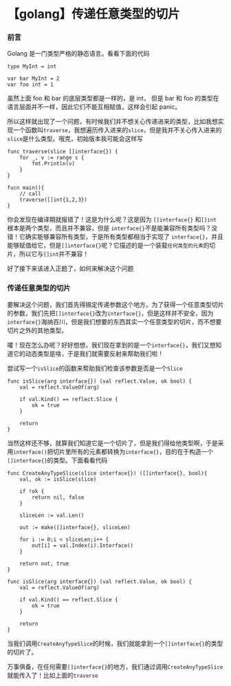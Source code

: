 # 【golang】传递任意类型的切片

### 前言

Golang 是一门类型严格的静态语言。看看下面的代码

```
type MyInt = int

var bar MyInt = 2
var foo int = 1
```

虽然上面 foo 和 bar 的底层类型都是一样的，是 int， 但是 bar 和 foo 的类型在语言层面并不一样，因此它们不能互相赋值，这样会引起 panic。

所以这样就出现了一个问题，有时候我们并不想关心传递进来的类型，比如我想实现一个函数叫`traverse`，我想遍历传入进来的`slice`，但是我并不关心传入进来的`slice`是什么类型。哦克，初始版本我可能会这样写

```
func traverse(slice []interface{}) {
	for _, v := range s {
		fmt.Println(v)
	}
}

fucn main(){
	// call
	traverse([]int{1,2,3})
}
```

你会发现在编译期就报错了！这是为什么呢？这是因为 `[]interface{}` 和`[]int` 根本是两个类型，而且并不兼容，但是 `interface{}`不是能兼容所有类型吗？没错！它确实能够兼容所有类型，于是所有类型都相当于实现了 `interface{}`，并且能够赋值给它，但是`[]interface{}`呢？它描述的是一个装载`任何类型的元素`的切片，所以它与`[]int`并不兼容！

好了接下来该进入正题了，如何来解决这个问题

### 传递任意类型的切片

要解决这个问题，我们首先得搞定传递参数这个地方，为了获得一个任意类型切片的参数，我们先把`[]interface{}`改为`interface{}`，但是这样并不安全，因为`interface{}`海纳百川，但是我们想要的东西其实一个任意类型的切片，而不想要切片之外的其他类型。

嚯！现在怎么办呢？好好想想，我们现在拿到的是一个`interface{}`，我们又想知道它的动态类型是啥，于是我们就需要反射来帮助我们啦！

尝试写一个`isSlice`的函数来帮助我们检查该参数是否是一个`Slice`

```
func isSlice(arg interface{}) (val reflect.Value, ok bool) {
	val = reflect.ValueOf(arg)

	if val.Kind() == reflect.Slice {
		ok = true
	}

	return
}
```

当然这样还不够，就算我们知道它是一个切片了，但是我们得给他类型啊，于是采用`interface()`把切片里所有的元素都转换为`interface{}`，目的在于构造一个`[]interface{}`的类型。下面看看代码

```
func CreateAnyTypeSlice(slice interface{}) ([]interface{}, bool){
	val, ok := isSlice(slice)

	if !ok {
		return nil, false
	}

	sliceLen := val.Len()

	out := make([]interface{}, sliceLen)

	for i := 0;i < sliceLen;i++ {
		out[i] = val.Index(i).Interface()
	}

	return out, true
}

func isSlice(arg interface{}) (val reflect.Value, ok bool) {
	val = reflect.ValueOf(arg)

	if val.Kind() == reflect.Slice {
		ok = true
	}

	return
}
```

当我们调用`CreateAnyTypeSlice`的时候，我们就能拿到一个`[]interface{}`的类型的切片了。

万事俱备，在任何需要`[]interface{}`的地方，我们通过调用`CreateAnyTypeSlice`就能传入了！比如上面的`traverse`